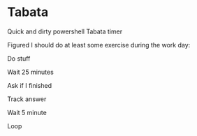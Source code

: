 # Tabata
Quick and dirty powershell Tabata timer

Figured I should do at least some exercise during the work day:

Do stuff

Wait 25 minutes

Ask if I finished

Track answer

Wait 5 minute

Loop
